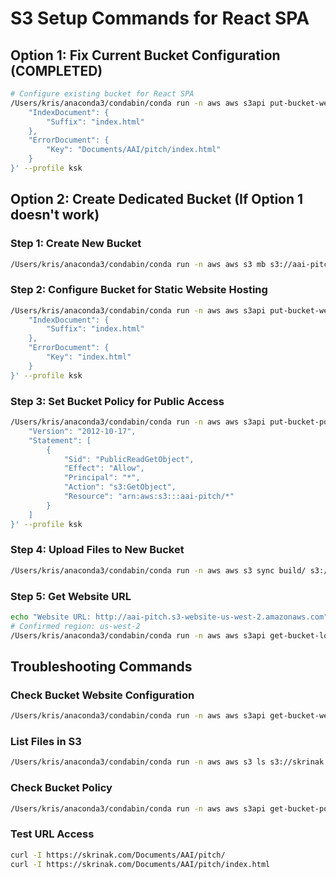 # S3 Setup Commands for React SPA

## Option 1: Fix Current Bucket Configuration (COMPLETED)
```bash
# Configure existing bucket for React SPA
/Users/kris/anaconda3/condabin/conda run -n aws aws s3api put-bucket-website --bucket skrinak.com --website-configuration '{
    "IndexDocument": {
        "Suffix": "index.html"
    },
    "ErrorDocument": {
        "Key": "Documents/AAI/pitch/index.html"
    }
}' --profile ksk
```

## Option 2: Create Dedicated Bucket (If Option 1 doesn't work)

### Step 1: Create New Bucket
```bash
/Users/kris/anaconda3/condabin/conda run -n aws aws s3 mb s3://aai-pitch --profile ksk
```

### Step 2: Configure Bucket for Static Website Hosting
```bash
/Users/kris/anaconda3/condabin/conda run -n aws aws s3api put-bucket-website --bucket aai-pitch --website-configuration '{
    "IndexDocument": {
        "Suffix": "index.html"
    },
    "ErrorDocument": {
        "Key": "index.html"
    }
}' --profile ksk
```

### Step 3: Set Bucket Policy for Public Access
```bash
/Users/kris/anaconda3/condabin/conda run -n aws aws s3api put-bucket-policy --bucket aai-pitch --policy '{
    "Version": "2012-10-17",
    "Statement": [
        {
            "Sid": "PublicReadGetObject",
            "Effect": "Allow",
            "Principal": "*",
            "Action": "s3:GetObject",
            "Resource": "arn:aws:s3:::aai-pitch/*"
        }
    ]
}' --profile ksk
```

### Step 4: Upload Files to New Bucket
```bash
/Users/kris/anaconda3/condabin/conda run -n aws aws s3 sync build/ s3://aai-pitch/ --profile ksk
```

### Step 5: Get Website URL
```bash
echo "Website URL: http://aai-pitch.s3-website-us-west-2.amazonaws.com"
# Confirmed region: us-west-2
/Users/kris/anaconda3/condabin/conda run -n aws aws s3api get-bucket-location --bucket aai-pitch --profile ksk
```

## Troubleshooting Commands

### Check Bucket Website Configuration
```bash
/Users/kris/anaconda3/condabin/conda run -n aws aws s3api get-bucket-website --bucket skrinak.com --profile ksk
```

### List Files in S3
```bash
/Users/kris/anaconda3/condabin/conda run -n aws aws s3 ls s3://skrinak.com/Documents/AAI/pitch/ --profile ksk
```

### Check Bucket Policy
```bash
/Users/kris/anaconda3/condabin/conda run -n aws aws s3api get-bucket-policy --bucket skrinak.com --profile ksk
```

### Test URL Access
```bash
curl -I https://skrinak.com/Documents/AAI/pitch/
curl -I https://skrinak.com/Documents/AAI/pitch/index.html
```